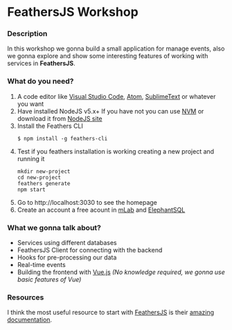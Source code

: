 # FeathersJS Workshop
### Description
In this workshop we gonna build a small application for manage events, also we gonna explore and show some interesting features of working with services in **FeathersJS**.

### What do you need?
1. A code editor like [Visual Studio Code](https://code.visualstudio.com/), [Atom](https://atom.io/), [SublimeText](https://www.sublimetext.com/) or whatever you want
2. Have installed NodeJS v5.x+ If you have not you can use [NVM](https://github.com/creationix/nvm) or download it from [NodeJS site](https://nodejs.org/en/download/)
3. Install the Feathers CLI
    ```
    $ npm install -g feathers-cli
    ```
4. Test if you feathers installation is working creating a new project and running it
    ```
    mkdir new-project
    cd new-project
    feathers generate
    npm start
    ```
5. Go to http://localhost:3030 to see the homepage
5. Create an account a free acount in [mLab](https://mlab.com/) and [ElephantSQL](https://www.elephantsql.com/)

### What we gonna talk about?
* Services using different databases
* FeathersJS Client for connecting with the backend
* Hooks for pre-processing our data
* Real-time events
* Building the frontend with [Vue.js](https://vuejs.org/) _(No knowledge required, we gonna use basic features of Vue)_

### Resources
I think the most useful resource to start with [FeathersJS](http://feathersjs.com/) is their [amazing documentation](https://docs.feathersjs.com/).
